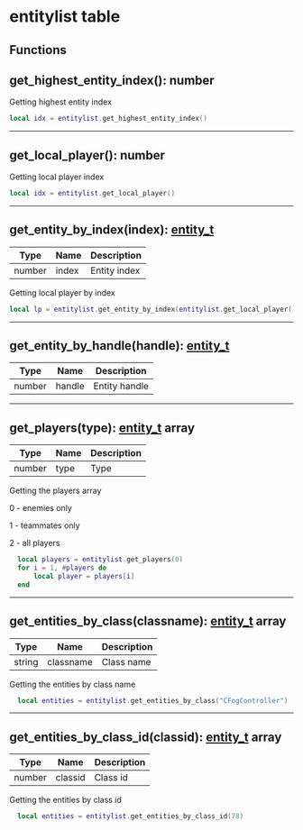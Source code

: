 # entitylist table

## Functions

## **get_highest_entity_index()**: number

Getting highest entity index
```lua
local idx = entitylist.get_highest_entity_index()
```
---

## **get_local_player()**: number

Getting local player index
```lua
local idx = entitylist.get_local_player()
```
---

## **get_entity_by_index(index)**: [entity_t](../types/entity_t)
Type | Name | Description
------------ | ------------- | ------------
number | index | Entity index

Getting local player by index
```lua
local lp = entitylist.get_entity_by_index(entitylist.get_local_player())
```
---

## **get_entity_by_handle(handle)**: [entity_t](../types/entity_t)
Type | Name | Description
------------ | ------------- | ------------
number | handle | Entity handle

---

## **get_players(type)**: [entity_t](../types/entity_t) array
Type | Name | Description
------------ | ------------- | ------------
number | type | Type

Getting the players array

0 - enemies only

1 - teammates only

2 - all players

```lua
  local players = entitylist.get_players(0)
  for i = 1, #players do
      local player = players[i]
  end
```
---

## **get_entities_by_class(classname)**: [entity_t](../types/entity_t) array
Type | Name | Description
------------ | ------------- | ------------
string | classname | Class name

Getting the entities by class name
```lua
  local entities = entitylist.get_entities_by_class("CFogController")
```
---

## **get_entities_by_class_id(classid)**: [entity_t](../types/entity_t) array
Type | Name | Description
------------ | ------------- | ------------
number | classid | Class id

Getting the entities by class id
```lua
  local entities = entitylist.get_entities_by_class_id(78)
```